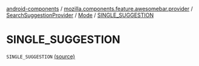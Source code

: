 [android-components](../../../index.md) / [mozilla.components.feature.awesomebar.provider](../../index.md) / [SearchSuggestionProvider](../index.md) / [Mode](index.md) / [SINGLE_SUGGESTION](./-s-i-n-g-l-e_-s-u-g-g-e-s-t-i-o-n.md)

# SINGLE_SUGGESTION

`SINGLE_SUGGESTION` [(source)](https://github.com/mozilla-mobile/android-components/blob/master/components/feature/awesomebar/src/main/java/mozilla/components/feature/awesomebar/provider/SearchSuggestionProvider.kt#L147)